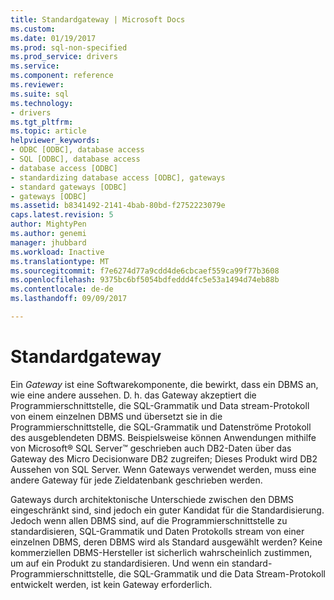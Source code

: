 ```yaml
---
title: Standardgateway | Microsoft Docs
ms.custom: 
ms.date: 01/19/2017
ms.prod: sql-non-specified
ms.prod_service: drivers
ms.service: 
ms.component: reference
ms.reviewer: 
ms.suite: sql
ms.technology:
- drivers
ms.tgt_pltfrm: 
ms.topic: article
helpviewer_keywords:
- ODBC [ODBC], database access
- SQL [ODBC], database access
- database access [ODBC]
- standardizing database access [ODBC], gateways
- standard gateways [ODBC]
- gateways [ODBC]
ms.assetid: b8341492-2141-4bab-80bd-f2752223079e
caps.latest.revision: 5
author: MightyPen
ms.author: genemi
manager: jhubbard
ms.workload: Inactive
ms.translationtype: MT
ms.sourcegitcommit: f7e6274d77a9cdd4de6cbcaef559ca99f77b3608
ms.openlocfilehash: 9375bc6bf5054bdfeddd4fc5e53a1494d74eb88b
ms.contentlocale: de-de
ms.lasthandoff: 09/09/2017

---
```

# <a name="standard-gateway"></a>Standardgateway
Ein *Gateway* ist eine Softwarekomponente, die bewirkt, dass ein DBMS an, wie eine andere aussehen. D. h. das Gateway akzeptiert die Programmierschnittstelle, die SQL-Grammatik und Data stream-Protokoll von einem einzelnen DBMS und übersetzt sie in die Programmierschnittstelle, die SQL-Grammatik und Datenströme Protokoll des ausgeblendeten DBMS. Beispielsweise können Anwendungen mithilfe von Microsoft® SQL Server™ geschrieben auch DB2-Daten über das Gateway des Micro Decisionware DB2 zugreifen; Dieses Produkt wird DB2 Aussehen von SQL Server. Wenn Gateways verwendet werden, muss eine andere Gateway für jede Zieldatenbank geschrieben werden.  
  
 Gateways durch architektonische Unterschiede zwischen den DBMS eingeschränkt sind, sind jedoch ein guter Kandidat für die Standardisierung. Jedoch wenn allen DBMS sind, auf die Programmierschnittstelle zu standardisieren, SQL-Grammatik und Daten Protokolls stream von einer einzelnen DBMS, deren DBMS wird als Standard ausgewählt werden? Keine kommerziellen DBMS-Hersteller ist sicherlich wahrscheinlich zustimmen, um auf ein Produkt zu standardisieren. Und wenn ein standard-Programmierschnittstelle, die SQL-Grammatik und die Data Stream-Protokoll entwickelt werden, ist kein Gateway erforderlich.


